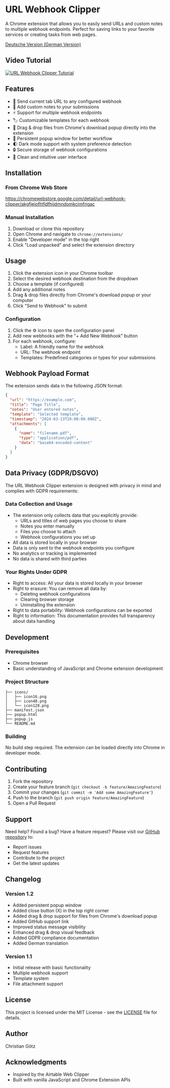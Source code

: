 # URL Webhook Clipper

A Chrome extension that allows you to easily send URLs and custom notes to multiple webhook endpoints. Perfect for saving links to your favorite services or creating tasks from web pages.

[Deutsche Version (German Version)](README.de.md)

## Video Tutorial
[![URL Webhook Clipper Tutorial](https://img.youtube.com/vi/Cwjrm6HHJ-s/0.jpg)](https://www.youtube.com/watch?v=Cwjrm6HHJ-s)

## Features

- 🔗 Send current tab URL to any configured webhook
- 📝 Add custom notes to your submissions
- ⚡ Support for multiple webhook endpoints
- 🏷️ Customizable templates for each webhook
- 📎 Drag & drop files from Chrome's download popup directly into the extension
- 🔄 Persistent popup window for better workflow
- 🌓 Dark mode support with system preference detection
- 🔒 Secure storage of webhook configurations
- 🎨 Clean and intuitive user interface

## Installation

### From Chrome Web Store
https://chromewebstore.google.com/detail/url-webhook-clipper/akgfjejofhfldfhijdmndomkcimfngac

### Manual Installation
1. Download or clone this repository
2. Open Chrome and navigate to `chrome://extensions/`
3. Enable "Developer mode" in the top right
4. Click "Load unpacked" and select the extension directory

## Usage

1. Click the extension icon in your Chrome toolbar
2. Select the desired webhook destination from the dropdown
3. Choose a template (if configured)
4. Add any additional notes
5. Drag & drop files directly from Chrome's download popup or your computer
6. Click "Send to Webhook" to submit

### Configuration

1. Click the ⚙️ icon to open the configuration panel
2. Add new webhooks with the "+ Add New Webhook" button
3. For each webhook, configure:
   - Label: A friendly name for the webhook
   - URL: The webhook endpoint
   - Templates: Predefined categories or types for your submissions

## Webhook Payload Format

The extension sends data in the following JSON format:

```json
{
  "url": "https://example.com",
  "title": "Page Title",
  "notes": "User entered notes",
  "template": "Selected template",
  "timestamp": "2024-03-13T20:00:00.000Z",
  "attachments": [
    {
      "name": "filename.pdf",
      "type": "application/pdf",
      "data": "base64-encoded-content"
    }
  ]
}
```

## Data Privacy (GDPR/DSGVO)

The URL Webhook Clipper extension is designed with privacy in mind and complies with GDPR requirements:

### Data Collection and Usage
- The extension only collects data that you explicitly provide:
  - URLs and titles of web pages you choose to share
  - Notes you enter manually
  - Files you choose to attach
  - Webhook configurations you set up
- All data is stored locally in your browser
- Data is only sent to the webhook endpoints you configure
- No analytics or tracking is implemented
- No data is shared with third parties

### Your Rights Under GDPR
- Right to access: All your data is stored locally in your browser
- Right to erasure: You can remove all data by:
  - Deleting webhook configurations
  - Clearing browser storage
  - Uninstalling the extension
- Right to data portability: Webhook configurations can be exported
- Right to information: This documentation provides full transparency about data handling

## Development

### Prerequisites
- Chrome browser
- Basic understanding of JavaScript and Chrome extension development

### Project Structure
```
├── icons/
│   ├── icon16.png
│   ├── icon48.png
│   └── icon128.png
├── manifest.json
├── popup.html
├── popup.js
└── README.md
```

### Building
No build step required. The extension can be loaded directly into Chrome in developer mode.

## Contributing

1. Fork the repository
2. Create your feature branch (`git checkout -b feature/AmazingFeature`)
3. Commit your changes (`git commit -m 'Add some AmazingFeature'`)
4. Push to the branch (`git push origin feature/AmazingFeature`)
5. Open a Pull Request

## Support

Need help? Found a bug? Have a feature request? Please visit our [GitHub repository](https://github.com/chris86tian/URL-Webhook-Clipper) to:
- Report issues
- Request features
- Contribute to the project
- Get the latest updates

## Changelog

### Version 1.2
- Added persistent popup window
- Added close button (X) in the top right corner
- Added drag & drop support for files from Chrome's download popup
- Added GitHub support link
- Improved status message visibility
- Enhanced drag & drop visual feedback
- Added GDPR compliance documentation
- Added German translation

### Version 1.1
- Initial release with basic functionality
- Multiple webhook support
- Template system
- File attachment support

## License

This project is licensed under the MIT License - see the [LICENSE](LICENSE) file for details.

## Author

Christian Götz

## Acknowledgments

- Inspired by the Airtable Web Clipper
- Built with vanilla JavaScript and Chrome Extension APIs
